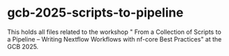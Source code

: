 # gcb-2025-scripts-to-pipeline
This holds all files related to the workshop " From a Collection of Scripts to a Pipeline – Writing Nextflow Workflows with nf-core Best Practices" at the GCB 2025.
